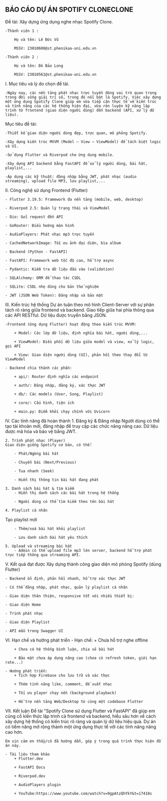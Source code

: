 ## BÁO CÁO DỰ ÁN SPOTIFY CLONECLONE
Đề tài: Xây dựng ứng dụng nghe nhạc Spotify Clone.

    -Thành viên 1 :

        Họ và tên: Lê Đức Vũ

        MSSV: 23010608@st.phenikaa-uni.edu.vn

    -Thành viên 2 :

        Họ và tên: Đô Bảo Long

        MSSV: 23010561@st.phenikaa-uni.edu.vn

I. Mục tiêu và lý do chọn đề tài.

    -Ngày nay, các nền tảng phát nhạc trực tuyến đóng vai trò quan trọng trong đời sống giải trí số, trong đó nổi bật là Spotify. Việc xây dựng một ứng dụng Spotify Clone giúp em vừa tiếp cận thực tế về kiến trúc và tính năng của các hệ thống hiện đại, vừa rèn luyện kỹ năng lập trình từ frontend (giao diện người dùng) đến backend (API, xử lý dữ liệu).


Mục tiêu đề tài:

    -Thiết kế giao diện người dùng đẹp, trực quan, mô phỏng Spotify.

    -Xây dựng kiến trúc MVVM (Model – View – ViewModel) để tách biệt logic và UI.

    -Sử dụng Flutter và Riverpod cho ứng dụng mobile.

    -Xây dựng API backend bằng FastAPI để xử lý người dùng, bài hát, playlist,...

    -Áp dụng các kỹ thuật: đăng nhập bằng JWT, phát nhạc (audio streaming), upload file MP3, lưu playlist,...

II. Công nghệ sử dụng
Frontend (Flutter)

    - Flutter 3.19.5: Framework đa nền tảng (mobile, web, desktop)

    - Riverpod 2.5: Quản lý trạng thái và ViewModel

    - Dio: Gửi request đến API

    - GoRouter: Điều hướng màn hình

    - AudioPlayers: Phát nhạc mp3 trực tuyến

    - CachedNetworkImage: Tối ưu ảnh đại diện, bìa album

    - Backend (Python - FastAPI)

    - FastAPI: Framework web tốc độ cao, hỗ trợ async

    - Pydantic: Kiểm tra dữ liệu đầu vào (validation)

    - SQLAlchemy: ORM để thao tác CSDL

    - SQLite: CSDL nhẹ dùng cho bản thử nghiệm

    - JWT (JSON Web Token): Đăng nhập và bảo mật

III. Kiến trúc hệ thống
Dự án tuân theo mô hình Client-Server với sự phân tách rõ ràng giữa frontend và backend. Giao tiếp giữa hai phía thông qua các API RESTful. Dữ liệu được truyền bằng JSON.

    -Frontend (ứng dụng Flutter) hoạt động theo kiến trúc MVVM:

        + Model: Các lớp dữ liệu, định nghĩa bài hát, người dùng,...

        + ViewModel: Điều phối dữ liệu giữa model và view, xử lý logic, gọi API

        + View: Giao diện người dùng (UI), phản hồi theo thay đổi từ ViewModel

    - Backend chia thành các phần:

        + api/: Router định nghĩa các endpoint

        + auth/: Đăng nhập, đăng ký, xác thực JWT

        + db/: Các models (User, Song, Playlist)

        + core/: Cấu hình, tiện ích

        + main.py: Điểm khởi chạy chính với Uvicorn

IV. Các tính năng đã hoàn thành
    1. Đăng ký & Đăng nhập
    Người dùng có thể tạo tài khoản mới, đăng nhập để truy cập các chức năng nâng cao. Dữ liệu được mã hóa và bảo vệ bằng JWT.

    2. Trình phát nhạc (Player)
    Giao diện giống Spotify cơ bản, có thể:

        - Phát/Ngừng bài hát

        - Chuyển bài (Next/Previous)

        - Tua nhanh (Seek)

        - Hiển thị thông tin bài hát đang phát

    3. Danh sách bài hát & tìm kiếm
        - Hiển thị danh sách các bài hát trong hệ thống

        - Người dùng có thể tìm kiếm theo tên bài hát

    4. Playlist cá nhân
Tạo playlist mới

        - Thêm/xoá bài hát khỏi playlist

        - Lưu danh sách bài hát yêu thích

    5. Upload và streaming bài hát
        - Admin có thể upload file mp3 lên server, backend hỗ trợ phát trực tiếp thông qua streaming API.

V. Kết quả đạt được
Xây dựng thành công giao diện mô phỏng Spotify (dùng Flutter)

    - Backend ổn định, phản hồi nhanh, hỗ trợ xác thực JWT

    - Có thể đăng nhập, phát nhạc, quản lý playlist cá nhân

    - Giao diện thân thiện, responsive tốt với nhiều thiết bị:

    - Giao diện Home

    - Trình phát nhạc

    - Giao diện Playlist

    - API mẫu trong Swagger UI

VI. Hạn chế và hướng phát triển
    - Hạn chế:
        + Chưa hỗ trợ nghe offline

        + Chưa có hệ thống bình luận, chia sẻ bài hát

        + Bảo mật chưa áp dụng nâng cao (chưa có refresh token, giới hạn rate...)

    - Hướng phát triển:
        + Tích hợp Firebase cho lưu trữ và xác thực

        + Thêm tính năng like, comment, đề xuất nhạc

        + Tối ưu player chạy nền (background playback)

        + Hỗ trợ nền tảng Web/Desktop từ cùng một codebase Flutter

VII. Kết luận
    Đề tài "Spotify Clone sử dụng Flutter và FastAPI" đã giúp em củng cố kiến thức lập trình cả frontend và backend, hiểu sâu hơn về cách xây dựng hệ thống có kiến trúc rõ ràng và quản lý dữ liệu hiệu quả. Dự án có tiềm năng mở rộng thành một ứng dụng thực tế với các tính năng nâng cao hơn.

    Em xin cảm ơn thầy/cô đã hướng dẫn, góp ý trong quá trình thực hiện đồ án này.

    - Tài liệu tham khảo
        + Flutter.dev

        + FastAPI Docs

        + Riverpod.dev

        + AudioPlayers plugin

        + YouTube:https://www.youtube.com/watch?v=9gpAtzQhYkY&t=17418s

